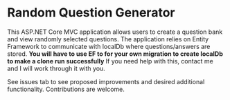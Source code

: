 # Random Question Generator

This ASP.NET Core MVC application allows users to create a question bank and view randomly selected questions. The application relies on Entity Framework to communicate with localDb where questions/answers are stored. **You will have to use EF to for your own migration to create localDb to make a clone run successfully** If you need help with this, contact me and I will work through it with you.



See issues tab to see proposed improvements and desired additional functionality. Contributions are welcome.
